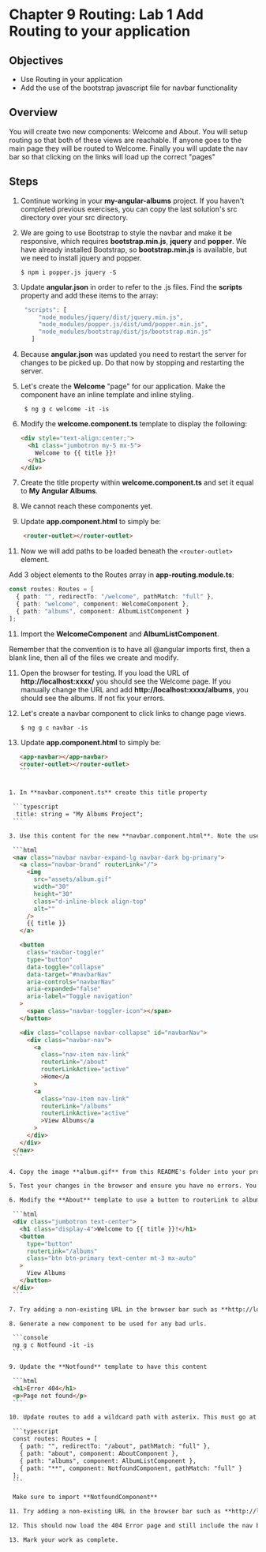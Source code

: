 # Chapter 9 Routing: Lab 1 Add Routing to your application

## Objectives

- Use Routing in your application
- Add the use of the bootstrap javascript file for navbar functionality

## Overview

You will create two new components: Welcome and About. You will setup routing so that both of these views are reachable. If anyone goes to the main page they will be routed to Welcome. Finally you will update the nav bar so that clicking on the links will load up the correct "pages"

## Steps

1. Continue working in your **my-angular-albums** project. If you haven't completed previous exercises, you can copy the last solution's src directory over your src directory.

2. We are going to use Bootstrap to style the navbar and make it be responsive, which requires **bootstrap.min.js**, **jquery** and **popper**. We have already installed Bootstrap, so **bootstrap.min.js** is available, but we need to install jquery and popper. 

   ```console
   $ npm i popper.js jquery -S
   ```

3. Update **angular.json** in order to refer to the .js files. Find the **scripts** property and add these items to the array:

   ```javascript
    "scripts": [
        "node_modules/jquery/dist/jquery.min.js",
        "node_modules/popper.js/dist/umd/popper.min.js",
        "node_modules/bootstrap/dist/js/bootstrap.min.js"
      ]
   ```

4. Because **angular.json** was updated you need to restart the server for changes to be picked up. Do that now by stopping and restarting the server.

5. Let's create the **Welcome** "page" for our application. Make the component have an inline template and inline styling.

   ```console
    $ ng g c welcome -it -is
   ```

6. Modify the **welcome.component.ts** template to display the following:

   ```html
   <div style="text-align:center;">
     <h1 class="jumbotron my-5 mx-5">
       Welcome to {{ title }}!
     </h1>
   </div>
   ```

7. Create the title property within **welcome.component.ts** and set it equal to **My Angular Albums**. 
   
8. We cannot reach these components yet.

9.  Update **app.component.html** to simply be:

   ```html
       <router-outlet></router-outlet>
   ```

11. Now we will add paths to be loaded beneath the `<router-outlet>` element.

   Add 3 object elements to the Routes array in **app-routing.module.ts**:

   ```typescript
   const routes: Routes = [
     { path: "", redirectTo: "/welcome", pathMatch: "full" },
     { path: "welcome", component: WelcomeComponent },
     { path: "albums", component: AlbumListComponent }
   ];
   ```

11. Import the **WelcomeComponent** and **AlbumListComponent**.

   Remember that the convention is to have all @angular imports first, then a blank line, then all of the files we create and modify.

11. Open the browser for testing. If you load the URL of **http://localhost:xxxx/** you should see the Welcome page. If you manually change the URL and add **http://localhost:xxxx/albums**, you should see the albums. If not fix your errors.

12. Let's create a navbar component to click links to change page views.

    ```console
    $ ng g c navbar -is
    ```
 
13. Update **app.component.html** to simply be:

   ```html
      <app-navbar></app-navbar>     
      <router-outlet></router-outlet>
      ```
 
  
1. In **navbar.component.ts** create this title property

    ```typescript
     title: string = "My Albums Project";
    ```

3. Use this content for the new **navbar.component.html**. Note the use of **routerLink**

    ```html
    <nav class="navbar navbar-expand-lg navbar-dark bg-primary">
      <a class="navbar-brand" routerLink="/">
        <img
          src="assets/album.gif"
          width="30"
          height="30"
          class="d-inline-block align-top"
          alt=""
        />
        {{ title }}
      </a>

      <button
        class="navbar-toggler"
        type="button"
        data-toggle="collapse"
        data-target="#navbarNav"
        aria-controls="navbarNav"
        aria-expanded="false"
        aria-label="Toggle navigation"
      >
        <span class="navbar-toggler-icon"></span>
      </button>

      <div class="collapse navbar-collapse" id="navbarNav">
        <div class="navbar-nav">
          <a 
            class="nav-item nav-link" 
            routerLink="/about" 
            routerLinkActive="active"
            >Home</a
          >
          <a
            class="nav-item nav-link"
            routerLink="/albums"
            routerLinkActive="active"
            >View Albums</a
          >
        </div>
      </div>
    </nav>
    ```

4. Copy the image **album.gif** from this README's folder into your projects assets folder.

5. Test your changes in the browser and ensure you have no errors. You should see the navbar with image. If you click the links they should work. Clicking the nav brand "My Albums Project" should bring back the album page.

6. Modify the **About** template to use a button to routerLink to albums.

    ```html
    <div class="jumbotron text-center">
      <h1 class="display-4">Welcome to {{ title }}!</h1>
      <button
        type="button"
        routerLink="/albums"
        class="btn btn-primary text-center mt-3 mx-auto"
      >
        View Albums
      </button>
    </div>
    ```

7. Try adding a non-existing URL in the browser bar such as **http://localhost:xxxx/abc**. View the console to see the error generated.

8. Generate a new component to be used for any bad urls.

    ```console
    ng g c Notfound -it -is
    ```

9. Update the **Notfound** template to have this content

    ```html
    <h1>Error 404</h1>
    <p>Page not found</p>
    ```

10. Update routes to add a wildcard path with asterix. This must go at the end of your path objects. It will be the match if no other url matches.

    ```typescript
    const routes: Routes = [
      { path: "", redirectTo: "/about", pathMatch: "full" },
      { path: "about", component: AboutComponent },
      { path: "albums", component: AlbumListComponent },
      { path: "**", component: NotfoundComponent, pathMatch: "full" }
    ];
    ```

    Make sure to import **NotfoundComponent**

11. Try adding a non-existing URL in the browser bar such as **http://localhost:xxxx/abc**.

12. This should now load the 404 Error page and still include the nav bar.

13. Mark your work as complete. 